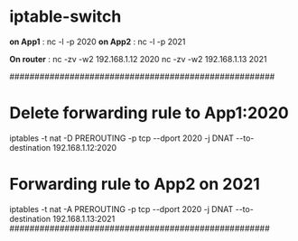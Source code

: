# iptable-switch




**on App1**   : nc -l -p 2020
**on App2**   : nc -l -p 2021

**On router** : 
nc -zv -w2 192.168.1.12 2020
nc -zv -w2 192.168.1.13 2021


#####################################################
# Delete forwarding rule to App1:2020
iptables -t nat -D PREROUTING -p tcp --dport 2020 -j DNAT --to-destination 192.168.1.12:2020

# Forwarding rule to App2 on 2021
iptables -t nat -A PREROUTING -p tcp --dport 2020 -j DNAT --to-destination 192.168.1.13:2021
####################################################
